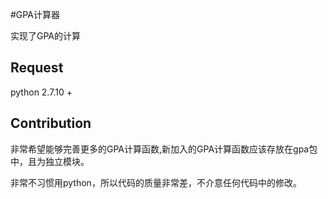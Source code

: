 #GPA计算器

实现了GPA的计算
## Request
python 2.7.10 +
## Contribution
非常希望能够完善更多的GPA计算函数,新加入的GPA计算函数应该存放在gpa包中，且为独立模块。

非常不习惯用python，所以代码的质量非常差，不介意任何代码中的修改。
